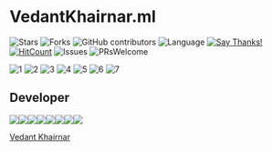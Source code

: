 # VedantKhairnar.ml

![Stars](https://img.shields.io/github/stars/VedantKhairnar/VedantKhairnar.github.io.svg?style=social)
![Forks](https://img.shields.io/github/forks/VedantKhairnar/VedantKhairnar.github.io.svg?style=social)
![GitHub contributors](https://img.shields.io/github/contributors/VedantKhairnar/VedantKhairnar.github.io.svg)
![Language](https://img.shields.io/github/languages/top/VedantKhairnar/VedantKhairnar.github.io.svg)
[![Say Thanks!](https://img.shields.io/badge/Say-Thanks!-yellow.svg)](https://vedantkhairnar.ml)
[![HitCount](http://hits.dwyl.io/VedantKhairnar/VedantKhairnar.github.io.svg)](http://hits.dwyl.io/VedantKhairnar/VedantKhairnar.github.io)
![Issues](https://img.shields.io/github/issues/VedantKhairnar/VedantKhairnar.github.io)
![PRsWelcome](https://img.shields.io/badge/PRs-welcome-informational)

![1](https://github.com/VedantKhairnar/VedantKhairnar.github.io/blob/master/images/readme/1.gif)
![2](https://github.com/VedantKhairnar/VedantKhairnar.github.io/blob/master/images/readme/2.png)
![3](https://github.com/VedantKhairnar/VedantKhairnar.github.io/blob/master/images/readme/3.png)
![4](https://github.com/VedantKhairnar/VedantKhairnar.github.io/blob/master/images/readme/4.png)
![5](https://github.com/VedantKhairnar/VedantKhairnar.github.io/blob/master/images/readme/5.png)
![6](https://github.com/VedantKhairnar/VedantKhairnar.github.io/blob/master/images/readme/6.png)
![7](https://github.com/VedantKhairnar/VedantKhairnar.github.io/blob/master/images/readme/7.png)

## Developer

[![](https://sourcerer.io/fame/VedantKhairnar/VedantKhairnar/VedantKhairnar.github.io/images/0)](https://sourcerer.io/fame/VedantKhairnar/VedantKhairnar/VedantKhairnar.github.io/links/0)[![](https://sourcerer.io/fame/VedantKhairnar/VedantKhairnar/VedantKhairnar.github.io/images/1)](https://sourcerer.io/fame/VedantKhairnar/VedantKhairnar/VedantKhairnar.github.io/links/1)[![](https://sourcerer.io/fame/VedantKhairnar/VedantKhairnar/VedantKhairnar.github.io/images/2)](https://sourcerer.io/fame/VedantKhairnar/VedantKhairnar/VedantKhairnar.github.io/links/2)[![](https://sourcerer.io/fame/VedantKhairnar/VedantKhairnar/VedantKhairnar.github.io/images/3)](https://sourcerer.io/fame/VedantKhairnar/VedantKhairnar/VedantKhairnar.github.io/links/3)[![](https://sourcerer.io/fame/VedantKhairnar/VedantKhairnar/VedantKhairnar.github.io/images/4)](https://sourcerer.io/fame/VedantKhairnar/VedantKhairnar/VedantKhairnar.github.io/links/4)[![](https://sourcerer.io/fame/VedantKhairnar/VedantKhairnar/VedantKhairnar.github.io/images/5)](https://sourcerer.io/fame/VedantKhairnar/VedantKhairnar/VedantKhairnar.github.io/links/5)[![](https://sourcerer.io/fame/VedantKhairnar/VedantKhairnar/VedantKhairnar.github.io/images/6)](https://sourcerer.io/fame/VedantKhairnar/VedantKhairnar/VedantKhairnar.github.io/links/6)[![](https://sourcerer.io/fame/VedantKhairnar/VedantKhairnar/VedantKhairnar.github.io/images/7)](https://sourcerer.io/fame/VedantKhairnar/VedantKhairnar/VedantKhairnar.github.io/links/7)

[Vedant Khairnar](http://vedantkhairnar.ml/)